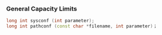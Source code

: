 ### General Capacity Limits
```c++
long int sysconf (int parameter);
long int pathconf (const char *filename, int parameter)；
```